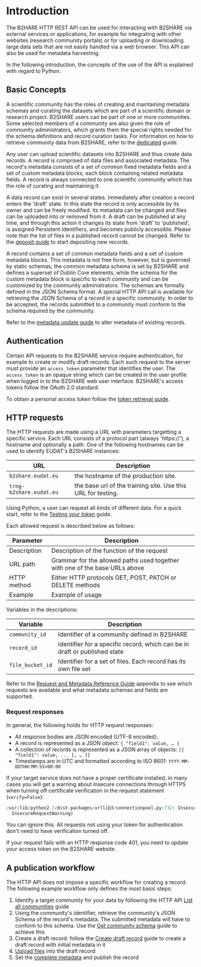 # Introduction
The B2HARE HTTP REST API can be used for interacting with B2SHARE via external services or applications, for example for integrating with other websites (research community portals) or for uploading or downloading large data sets that are not easily handled via a web browser. This API can also be used for metadata harvesting.

In the following introduction, the concepts of the use of the API is explained with regard to Python.

## Basic Concepts
A scientific community has the roles of creating and maintaining metadata schemas and curating the datasets which are part of a scientific domain or research project. B2SHARE users can be part of one or more communities. Some selected members of a community are also given the role of community administrators, which grants them the special rights needed for the schema definitions and record curation tasks. For information on how to retrieve community data from B2SHARE, refer to the [dedicated](03_List_communities.md) guide.

Any user can upload scientific datasets into B2SHARE and thus create data records. A record is comprised of data files and associated metadata. The record's metadata consists of a set of common fixed metadata fields and a set of custom metadata blocks, each block containing related metadata fields. A record is always connected to one scientific community which has the role of curating and maintaining it.

A data record can exist in several states. Immediately after creation a record enters the 'draft' state. In this state the record is only accessible by its owner and can be freely modified: its metadata can be changed and files can be uploaded into or removed from it. A draft can be published at any time, and through this action it changes its state from 'draft' to 'published', is assigned Persistent Identifiers, and becomes publicly accessible. Please note that the list of files in a published record cannot be changed. Refer to the [deposit guide](05_Create_new_deposit.md) to start depositing new records.

A record contains a set of common metadata fields and a set of custom metadata blocks. This metadata is not free form, however, but is governed by static schemas; the common metadata schema is set by B2SHARE and defines a superset of Dublin Core elements, while the schema for the custom metadata block is specific to each community and can be customized by the community administrators. The schemas are formally defined in the JSON Schema format. A special HTTP API call is available for retrieving the JSON Schema of a record in a specific community. In order to be accepted, the records submitted to a community must conform to the schema required by the community.

Refer to the [metadata update guide](06_Update_deposit_metadata.md) to alter metadata of existing records.

## Authentication
Certain API requests to the B2SHARE service require authentication, for example to create or modify draft records. Each such request to the server must provide an `access_token` parameter that identifies the user. The `access_token` is an opaque string which can be created in the user profile when logged in to the B2SHARE web user interface. B2SHARE's access tokens follow the OAuth 2.0 standard.

To obtain a personal access token follow the [token retrieval guide](00_Getting_your_access_token.md).

## HTTP requests
The HTTP requests are made using a URL with parameters targetting a specific service. Each URL consists of a protocol part (always 'https://'), a hostname and optionally a path. One of the following hostnames can be used to identify EUDAT's B2SHARE instances:

URL | Description
--- | -----------
`b2share.eudat.eu` | the hostname of the production site.
`trng-b2share.eudat.eu` | the base url of the training site. Use this URL for testing.

Using Python, a user can request all kinds of different data. For a quick start, refer to the [Testing your token](00_Getting_your_access_token.md#testing-your-token) guide.

Each allowed request is described below as follows:

Parameter | Description
--------- | -----------
Description | Description of the function of the request
URL path | Grammar for the allowed paths used together with one of the base URLs above
HTTP method | Either HTTP protocols GET, POST, PATCH or DELETE methods
Example | Example of usage

Variables in the descriptions:

Variable | Description
-------- | -----------
`community_id` | Identifier of a community defined in B2SHARE
`record_id` | Identifier for a specific record, which can be in draft or published state
`file_bucket_id` | Identifier for a set of files. Each record has its own file set

Refer to the [Request and Metadata Reference Guide](B_Request_and_Metadata_Reference_Guide.md) appendix to see which requests are available and what metadata schemas and fields are supported.

### Request responses
In general, the following holds for HTTP request responses:
- All response bodies are JSON encoded (UTF-8 encoded).
- A record is represented as a JSON object: `{ "field1": value, … }`
- A collection of records is represented as a JSON array of objects: `[{ "field1": value, ... }, … ]}`
- Timestamps are in UTC and formatted according to ISO 8601: `YYYY-MM-DDTHH:MM:SS+00:00`

If your target service does not have a proper certificate installed, in many cases you will get a warning about insecure connections through HTTPS when turning off certificate verification in the request statement (`verify=False`):

```python
/usr/lib/python2.7/dist-packages/urllib3/connectionpool.py:732: InsecureRequestWarning: Unverified HTTPS request is being made. Adding certificate verification is strongly advised. See: https://urllib3.readthedocs.org/en/latest/security.html (This warning will only appear once by default.)
  InsecureRequestWarning)
```

You can ignore this. All requests not using your token for authentication don't need to have verification turned off.

If your request fails with an HTTP response code 401, you need to update your access token on the B2SHARE website.

## A publication workflow

The HTTP API does not impose a specific workflow for creating a record. The following example workflow only defines the most basic steps:

1. Identify a target community for your data by following the HTTP API [List all communities](03_Communities.md#list-all-communties) guide
1. Using the community's identifier, retrieve the community's JSON Schema of the record's metadata. The submitted metadata will have to conform to this schema. Use the [Get community schema](03_Communities.md#get-community-metadata-schema) guide to achieve this
1. Create a draft record: follow the [Create draft record](05_Create_new_record.md) guide to create a draft record with initial metadata in it
1. [Upload files](05_Create_new_record.md#add-files-to-your-new-draft-record) into the draft record
1. Set the [complete metadata](05_Create_new_record.md#add-additional-metadata-to-your-draft-record) and publish the record
